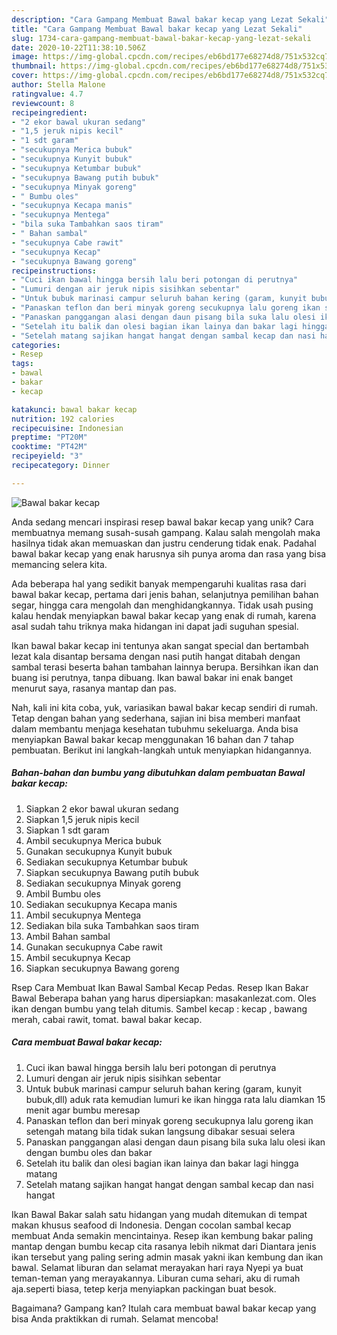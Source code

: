```yaml
---
description: "Cara Gampang Membuat Bawal bakar kecap yang Lezat Sekali"
title: "Cara Gampang Membuat Bawal bakar kecap yang Lezat Sekali"
slug: 1734-cara-gampang-membuat-bawal-bakar-kecap-yang-lezat-sekali
date: 2020-10-22T11:38:10.506Z
image: https://img-global.cpcdn.com/recipes/eb6bd177e68274d8/751x532cq70/bawal-bakar-kecap-foto-resep-utama.jpg
thumbnail: https://img-global.cpcdn.com/recipes/eb6bd177e68274d8/751x532cq70/bawal-bakar-kecap-foto-resep-utama.jpg
cover: https://img-global.cpcdn.com/recipes/eb6bd177e68274d8/751x532cq70/bawal-bakar-kecap-foto-resep-utama.jpg
author: Stella Malone
ratingvalue: 4.7
reviewcount: 8
recipeingredient:
- "2 ekor bawal ukuran sedang"
- "1,5 jeruk nipis kecil"
- "1 sdt garam"
- "secukupnya Merica bubuk"
- "secukupnya Kunyit bubuk"
- "secukupnya Ketumbar bubuk"
- "secukupnya Bawang putih bubuk"
- "secukupnya Minyak goreng"
- " Bumbu oles"
- "secukupnya Kecapa manis"
- "secukupnya Mentega"
- "bila suka Tambahkan saos tiram"
- " Bahan sambal"
- "secukupnya Cabe rawit"
- "secukupnya Kecap"
- "secukupnya Bawang goreng"
recipeinstructions:
- "Cuci ikan bawal hingga bersih lalu beri potongan di perutnya"
- "Lumuri dengan air jeruk nipis sisihkan sebentar"
- "Untuk bubuk marinasi campur seluruh bahan kering (garam, kunyit bubuk,dll) aduk rata kemudian lumuri ke ikan hingga rata lalu diamkan 15 menit agar bumbu meresap"
- "Panaskan teflon dan beri minyak goreng secukupnya lalu goreng ikan setengah matang bila tidak sukan langsung dibakar sesuai selera"
- "Panaskan panggangan alasi dengan daun pisang bila suka lalu olesi ikan dengan bumbu oles dan bakar"
- "Setelah itu balik dan olesi bagian ikan lainya dan bakar lagi hingga matang"
- "Setelah matang sajikan hangat hangat dengan sambal kecap dan nasi hangat"
categories:
- Resep
tags:
- bawal
- bakar
- kecap

katakunci: bawal bakar kecap 
nutrition: 192 calories
recipecuisine: Indonesian
preptime: "PT20M"
cooktime: "PT42M"
recipeyield: "3"
recipecategory: Dinner

---
```



![Bawal bakar kecap](https://img-global.cpcdn.com/recipes/eb6bd177e68274d8/751x532cq70/bawal-bakar-kecap-foto-resep-utama.jpg)

Anda sedang mencari inspirasi resep bawal bakar kecap yang unik? Cara membuatnya memang susah-susah gampang. Kalau salah mengolah maka hasilnya tidak akan memuaskan dan justru cenderung tidak enak. Padahal bawal bakar kecap yang enak harusnya sih punya aroma dan rasa yang bisa memancing selera kita.

Ada beberapa hal yang sedikit banyak mempengaruhi kualitas rasa dari bawal bakar kecap, pertama dari jenis bahan, selanjutnya pemilihan bahan segar, hingga cara mengolah dan menghidangkannya. Tidak usah pusing kalau hendak menyiapkan bawal bakar kecap yang enak di rumah, karena asal sudah tahu triknya maka hidangan ini dapat jadi suguhan spesial.

Ikan bawal bakar kecap ini tentunya akan sangat special dan bertambah lezat kala disantap bersama dengan nasi putih hangat ditabah dengan sambal terasi beserta bahan tambahan lainnya berupa. Bersihkan ikan dan buang isi perutnya, tanpa dibuang. Ikan bawal bakar ini enak banget menurut saya, rasanya mantap dan pas.


Nah, kali ini kita coba, yuk, variasikan bawal bakar kecap sendiri di rumah. Tetap dengan bahan yang sederhana, sajian ini bisa memberi manfaat dalam membantu menjaga kesehatan tubuhmu sekeluarga. Anda bisa menyiapkan Bawal bakar kecap menggunakan 16 bahan dan 7 tahap pembuatan. Berikut ini langkah-langkah untuk menyiapkan hidangannya.

<!--inarticleads1-->

##### Bahan-bahan dan bumbu yang dibutuhkan dalam pembuatan Bawal bakar kecap:

1. Siapkan 2 ekor bawal ukuran sedang
1. Siapkan 1,5 jeruk nipis kecil
1. Siapkan 1 sdt garam
1. Ambil secukupnya Merica bubuk
1. Gunakan secukupnya Kunyit bubuk
1. Sediakan secukupnya Ketumbar bubuk
1. Siapkan secukupnya Bawang putih bubuk
1. Sediakan secukupnya Minyak goreng
1. Ambil  Bumbu oles
1. Sediakan secukupnya Kecapa manis
1. Ambil secukupnya Mentega
1. Sediakan bila suka Tambahkan saos tiram
1. Ambil  Bahan sambal
1. Gunakan secukupnya Cabe rawit
1. Ambil secukupnya Kecap
1. Siapkan secukupnya Bawang goreng


Rsep Cara Membuat Ikan Bawal Sambal Kecap Pedas. Resep Ikan Bakar Bawal Beberapa bahan yang harus dipersiapkan: masakanlezat.com. Oles ikan dengan bumbu yang telah ditumis. Sambel kecap : kecap , bawang merah, cabai rawit, tomat. bawal bakar kecap. 

<!--inarticleads2-->

##### Cara membuat Bawal bakar kecap:

1. Cuci ikan bawal hingga bersih lalu beri potongan di perutnya
1. Lumuri dengan air jeruk nipis sisihkan sebentar
1. Untuk bubuk marinasi campur seluruh bahan kering (garam, kunyit bubuk,dll) aduk rata kemudian lumuri ke ikan hingga rata lalu diamkan 15 menit agar bumbu meresap
1. Panaskan teflon dan beri minyak goreng secukupnya lalu goreng ikan setengah matang bila tidak sukan langsung dibakar sesuai selera
1. Panaskan panggangan alasi dengan daun pisang bila suka lalu olesi ikan dengan bumbu oles dan bakar
1. Setelah itu balik dan olesi bagian ikan lainya dan bakar lagi hingga matang
1. Setelah matang sajikan hangat hangat dengan sambal kecap dan nasi hangat


Ikan Bawal Bakar salah satu hidangan yang mudah ditemukan di tempat makan khusus seafood di Indonesia. Dengan cocolan sambal kecap membuat Anda semakin mencintainya. Resep ikan kembung bakar paling mantap dengan bumbu kecap cita rasanya lebih nikmat dari Diantara jenis ikan tersebut yang paling sering admin masak yakni ikan kembung dan ikan bawal. Selamat liburan dan selamat merayakan hari raya Nyepi ya buat teman-teman yang merayakannya. Liburan cuma sehari, aku di rumah aja.seperti biasa, tetep kerja menyiapkan packingan buat besok. 

Bagaimana? Gampang kan? Itulah cara membuat bawal bakar kecap yang bisa Anda praktikkan di rumah. Selamat mencoba!
